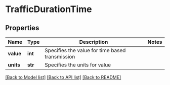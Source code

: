 # TrafficDurationTime

## Properties
Name | Type | Description | Notes
------------ | ------------- | ------------- | -------------
**value** | **int** | Specifies the value for time based transmission | 
**units** | **str** | Specifies the units for value | 

[[Back to Model list]](../README.md#documentation-for-models) [[Back to API list]](../README.md#documentation-for-api-endpoints) [[Back to README]](../README.md)


